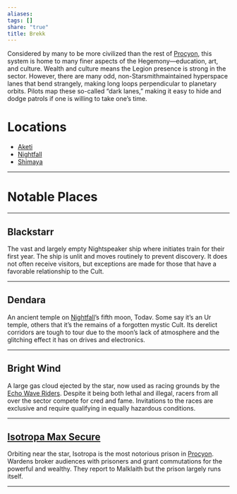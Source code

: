```yaml
---
aliases: 
tags: []
share: "true"
title: Brekk
---
```

Considered by many to be more civilized than the rest of [Procyon](../index.md), this system is home to many finer aspects of the Hegemony—education, art, and culture. Wealth and culture means the Legion presence is strong in the sector. However, there are many odd, non-Starsmithmaintained hyperspace lanes that bend strangely, making long loops perpendicular to planetary orbits. Pilots map these so-called “dark lanes,” making it easy to hide and dodge patrols if one is willing to take one’s time.

# Locations

- [Aketi](./Aketi.md)
- [Nightfall](./Nightfall.md)
- [Shimaya](./Shimaya.md)

---

# Notable Places

---

## Blackstarr 

The vast and largely empty Nightspeaker ship where initiates train for their first year. The ship is unlit and moves routinely to prevent discovery. It does not often receive visitors, but exceptions are made for those that have a favorable relationship to the Cult.

---

## Dendara 

An ancient temple on [Nightfall](./Nightfall.md)’s fifth moon, Todav. Some say it’s an Ur temple, others that it’s the remains of a forgotten mystic Cult. Its derelict corridors are tough to tour due to the moon’s lack of atmosphere and the glitching effect it has on drives and electronics.

---

## Bright Wind 

A large gas cloud ejected by the star, now used as racing grounds by the [Echo Wave Riders](../../Factions/Echo%20Wave%20Riders.md). Despite it being both lethal and illegal, racers from all over the sector compete for cred and fame. Invitations to the races are exclusive and require qualifying in equally hazardous conditions.

---

## [Isotropa Max Secure](../../Factions/Isotropa%20Max%20Secure.md)

Orbiting near the star, Isotropa is the most notorious prison in [Procyon](../index.md). Wardens broker audiences with prisoners and grant commutations for the powerful and wealthy. They report to Malklaith but the prison largely runs itself.

---
